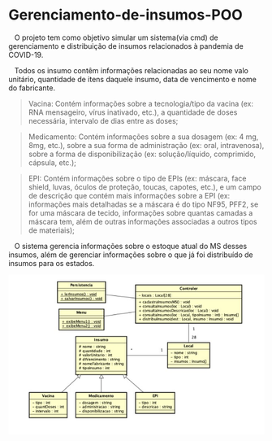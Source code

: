 # Gerenciamento-de-insumos-POO

&nbsp;&nbsp;&nbsp;O projeto tem como objetivo simular um sistema(via cmd) de gerenciamento e distribuição de insumos relacionados à pandemia de COVID-19.

&nbsp;&nbsp;&nbsp;Todos os insumo contêm informações relacionadas ao seu nome  valo  unitário, quantidade  de itens daquele insumo, data de  vencimento e  nome  do  fabricante.

> Vacina: Contém informações sobre a tecnologia/tipo da vacina (ex: RNA mensageiro, vírus  inativado,  etc.),  a  quantidade  de  doses  necessária,  intervalo  de  dias  entre  as doses;
<!---->
> Medicamento: Contém informações sobre a sua dosagem (ex: 4 mg, 8mg, etc.), sobre a  sua  forma  de  administração  (ex:  oral,  intravenosa),  sobre  a  forma  de disponibilização (ex: solução/líquido, comprimido, cápsula, etc.);
<!---->
> EPI: Contém informações sobre o tipo de EPIs (ex: máscara, face shield, luvas, óculos de  proteção, toucas,  capotes,  etc.), e  um  campo  de  descrição  que  contém  mais informações  sobre  a  EPI  (ex:  informações  mais  detalhadas se  a  máscara  é  do  tipo NF95,  PFF2,  se  for  uma  máscara  de  tecido,  informações  sobre  quantas  camadas  a máscara tem, além de outras informações associadas a outros tipos de materiais);

&nbsp;&nbsp;&nbsp;O sistema gerencia informações sobre o estoque atual do MS desses insumos, além de gerenciar informações sobre o que já foi distribuído de insumos para os estados.

<span style="display:block;text-align:center">![Class Diagram](./img/class-diagram.jpg)</span>
